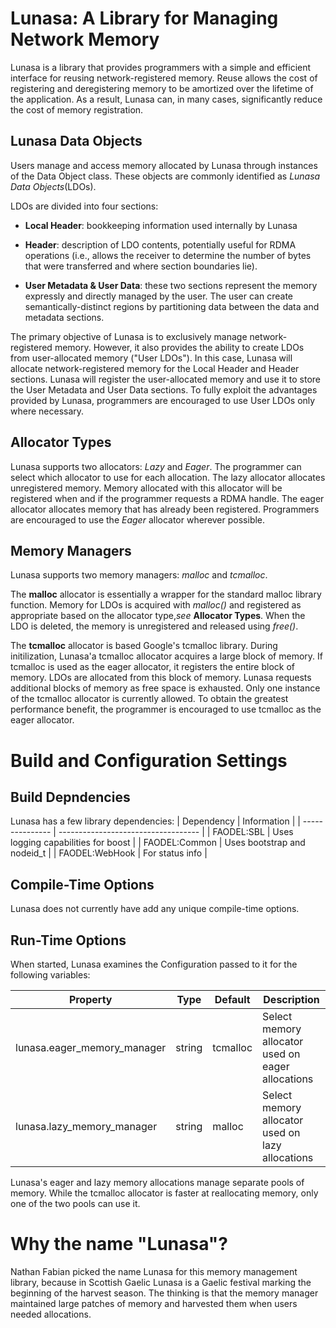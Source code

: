 Lunasa: A Library for Managing Network Memory
=============================================

Lunasa is a library that provides programmers with a simple and efficient
interface for reusing network-registered memory. Reuse allows the cost 
of registering and deregistering memory to be amortized over the lifetime
of the application. As a result, Lunasa can, in many cases, significantly
reduce the cost of memory registration.

Lunasa Data Objects
-------------------

Users manage and access memory allocated by Lunasa through instances of
the Data Object class. These objects are commonly identified as 
_Lunasa Data Objects_(LDOs).

LDOs are divided into four sections:

* **Local Header**: bookkeeping information used internally by Lunasa

* **Header**: description of LDO contents, potentially useful for RDMA
    operations (i.e., allows the receiver to determine the number of bytes 
    that were transferred and where section boundaries lie).

* **User Metadata & User Data**: these two sections represent the memory 
    expressly and directly managed by the user. The user can create 
    semantically-distinct regions by partitioning data between the data
    and metadata sections.

The primary objective of Lunasa is to exclusively manage
network-registered memory. However, it also provides the ability to
create LDOs from user-allocated memory ("User LDOs"). In this case,
Lunasa will allocate network-registered memory for the Local Header
and Header sections. Lunasa will register the user-allocated memory
and use it to store the User Metadata and User Data sections. To
fully exploit the advantages provided by Lunasa, programmers are
encouraged to use User LDOs only where necessary.

Allocator Types
---------------

Lunasa supports two allocators: _Lazy_ and _Eager_. The programmer
can select which allocator to use for each allocation. The lazy
allocator allocates unregistered memory. Memory allocated with this
allocator will be registered when and if the programmer requests a
RDMA handle. The eager allocator allocates memory that has already
been registered. Programmers are encouraged to use the _Eager_
allocator wherever possible.


Memory Managers
---------------

Lunasa supports two memory managers: _malloc_ and _tcmalloc_. 

The **malloc** allocator is essentially a wrapper for the standard
malloc library function. Memory for LDOs is acquired with _malloc()_
and registered as appropriate based on the allocator type,_see_
**Allocator Types**. When the LDO is deleted, the memory is
unregistered and released using _free()_.

The **tcmalloc** allocator is based Google's tcmalloc library. During
initilization, Lunasa'a tcmalloc allocator acquires a large block of
memory. If tcmalloc is used as the eager allocator, it registers the
entire block of memory. LDOs are allocated from this block of memory.
Lunasa requests additional blocks of memory as free space is
exhausted. Only one instance of the tcmalloc allocator is currently
allowed. To obtain the greatest performance benefit, the programmer
is encouraged to use tcmalloc as the eager allocator.

Build and Configuration Settings
================================

Build Depndencies
-----------------

Lunasa has a few library dependencies:
| Dependency      | Information                         |
| --------------- | ----------------------------------- |
| FAODEL:SBL      | Uses logging capabilities for boost |
| FAODEL:Common   | Uses bootstrap and nodeid_t         |
| FAODEL:WebHook  | For status info                     |

Compile-Time Options
--------------------

Lunasa does not currently have add any unique compile-time options.

Run-Time Options
----------------

When started, Lunasa examines the Configuration passed to it for the
following variables:

| Property                    | Type        | Default  | Description                                       |
| --------------------------- | ----------- | -------- | ------------------------------------------------- |
| lunasa.eager_memory_manager | string      | tcmalloc | Select memory allocator used on eager allocations |
| lunasa.lazy_memory_manager  | string      | malloc   | Select memory allocator used on lazy allocations  |


Lunasa's eager and lazy memory allocations manage separate pools of memory. 
While the tcmalloc allocator is faster at reallocating memory, only one
of the two pools can use it. 


Why the name "Lunasa"?
======================
Nathan Fabian picked the name Lunasa for this memory management
library, because in Scottish Gaelic Lunasa is a Gaelic festival
marking the beginning of the harvest season. The thinking is that the
memory manager maintained large patches of memory and harvested them
when users needed allocations.
